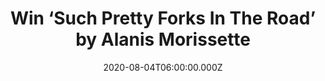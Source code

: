 ---
campaign-uuid: "c-555fadf7-f58d-4895-8375-c8a02f9d8cbd"
type: "Competition"
category: "Music"
date: "2020-08-04T06:00:00.000Z"
end-date: "2020-09-04T23:59:00.000Z"
disable-form: false
is_promoted: false
has_entry_page: true
title: "Win ‘Such Pretty Forks In The Road’ by Alanis Morissette"
competition-description: "<p>The ninth and seventh international studio album by the\
  \ Canadian-American singer-songwriter Alanis Morissette is finally here and we have\
  \ managed to get one copy for you. It is Morissette's first studio album in eight\
  \ years, following 2012's 'Havoc and Bright Lights'</p>\n<p>Click below and it could\
  \ be yours.</p>\n"
hero-header: "Win ‘Such Pretty Forks In The Road’ by Alanis Morissette"
terms-confirmation: "N/A"
banner-img: "https://assets.expresslyapp.com/asset-edef8a0f-d3b4-409e-b88a-074007242685.jpg"
logo-left-href: "aaa.nme.com"
logo-left-image: "https://assets.expresslyapp.com/asset-d9115b73-281f-4bf9-8cfc-fc739157b47f.jpg"
logo-left-title: "NME AAA"
bg-image-hero: "https://assets.expresslyapp.com/asset-859c0b48-992f-4901-974c-48f4ac9a2347.jpg"
bg-image-first: "https://assets.expresslyapp.com/asset-d3573ed8-9ab7-429a-a466-4d66d2345660.jpg"
section1-content: "<p>We are giving away the ninth and seventh international studio\
  \ album by the Canadian-American singer-songwriter Alanis Morissette. The album\
  \ features the singles 'Reasons I Drink', 'Smiling', and ‘Diagnosis'.</p>\n<p>Want\
  \ to hear it first? Click below and it could be coming home to you.</p>\n"
entry-title: "Win ‘Such Pretty Forks In The Road’ by Alanis Morissette"
entry-content: "<p>Enter the draw to win ‘Such Pretty Forks In The Road’ by Alanis\
  \ Morissette by completing the form below before 23:59 on the 4th of September 2020.</p>\n"
has-winner: false
prize-description: "‘Such Pretty Forks In The Road’ by Alanis Morissette"
special-conditions: "Multiple entries are allowed up to one every day.\r\n\r\nThis\
  \ competition is also available on: https://club.expressly.io/competitions/such-pretty-forks-alanis"
country-restrictions:
- "GB"
---
